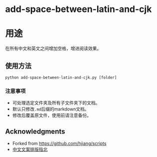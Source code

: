 # add-space-between-latin-and-cjk
# 用途

在所有中文和英文之间增加空格，增进阅读效果。

## 使用方法

```
python add-space-between-latin-and-cjk.py [folder]
```


### 注意事项

- 可处理选定文件夹及所有子文件夹下的文档。
- 默认只修改`.md`后缀的markdown文档。
- 修改后覆盖原文件，使用前请注意备份。

## Acknowledgments

- Forked from https://github.com/hjiang/scripts
- [中文文案排版指北](https://github.com/sparanoid/chinese-copywriting-guidelines)